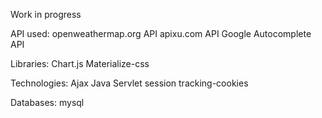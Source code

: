 Work in progress

API used:
openweathermap.org API
apixu.com API
Google Autocomplete API

Libraries:
Chart.js
Materialize-css

Technologies:
Ajax
Java
Servlet
session tracking-cookies

Databases:
mysql
